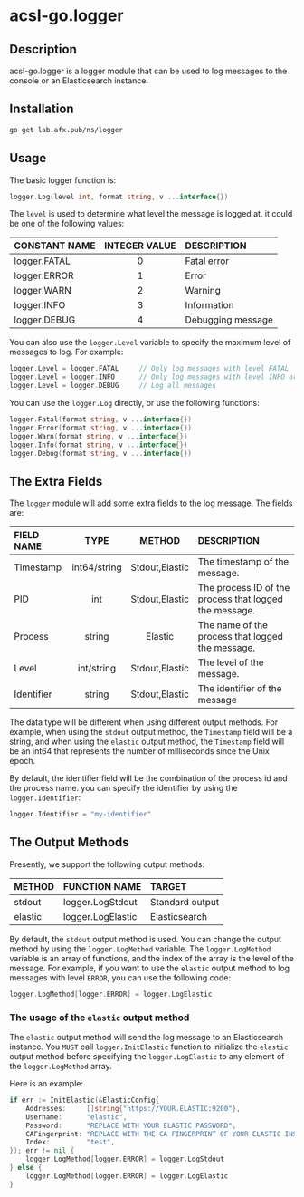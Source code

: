 # acsl-go.logger
## Description
acsl-go.logger is a logger module that can be used to log messages to the console or an Elasticsearch instance.

## Installation
```bash
go get lab.afx.pub/ns/logger
```

## Usage

The basic logger function is:
```go
logger.Log(level int, format string, v ...interface{})
```
The `level` is used to determine what level the message is logged at. it could be one of the following values:

| CONSTANT NAME | INTEGER VALUE | DESCRIPTION |
|:--------------|:-------------:|:------------|
| logger.FATAL  | 0             | Fatal error |
| logger.ERROR  | 1             | Error       |
| logger.WARN   | 2             | Warning     |
| logger.INFO   | 3             | Information |
| logger.DEBUG  | 4             | Debugging message |

You can also use the `logger.Level` variable to specify the maximum level of messages to log. For example:
```go
logger.Level = logger.FATAL     // Only log messages with level FATAL
logger.Level = logger.INFO      // Only log messages with level INFO or higher
logger.Level = logger.DEBUG     // Log all messages
```

You can use the `logger.Log` directly, or use the following functions:
```go
logger.Fatal(format string, v ...interface{})
logger.Error(format string, v ...interface{})
logger.Warn(format string, v ...interface{})
logger.Info(format string, v ...interface{})
logger.Debug(format string, v ...interface{})
```

## The Extra Fields
The `logger` module will add some extra fields to the log message. The fields are:

| FIELD NAME | TYPE | METHOD | DESCRIPTION |
|:-----------|:----:|:------:|:------------|
| Timestamp  | int64/string | Stdout,Elastic | The timestamp of the message. |
| PID        | int | Stdout,Elastic | The process ID of the process that logged the message. |
| Process    | string | Elastic | The name of the process that logged the message. |
| Level      | int/string | Stdout,Elastic | The level of the message. |
| Identifier | string | Stdout,Elastic | The identifier of the message |

The data type will be different when using different output methods. For example, when using the `stdout` output method, the `Timestamp` field will be a string, and when using the `elastic` output method, the `Timestamp` field will be an int64 that represents the number of milliseconds since the Unix epoch.

By default, the identifier field will be the combination of the process id and the process name. you can specify the identifier by using the `logger.Identifier`:

```go
logger.Identifier = "my-identifier"
```

## The Output Methods
Presently, we support the following output methods:

| METHOD | FUNCTION NAME | TARGET |
|:-------|:--------------|:-------|
| stdout | logger.LogStdout | Standard output |
| elastic | logger.LogElastic | Elasticsearch |

By default, the `stdout` output method is used. You can change the output method by using the `logger.LogMethod` variable. The `logger.LogMethod` variable is an array of functions, and the index of the array is the level of the message. For example, if you want to use the `elastic` output method to log messages with level `ERROR`, you can use the following code:
```go
logger.LogMethod[logger.ERROR] = logger.LogElastic
```

### The usage of the `elastic` output method
The `elastic` output method will send the log message to an Elasticsearch instance. You `MUST` call `logger.InitElastic` function to initialize the `elastic` output method before specifying the `logger.LogElastic` to any element of the `logger.LogMethod` array. 

Here is an example:
```go
if err := InitElastic(&ElasticConfig{
    Addresses:     []string{"https://YOUR.ELASTIC:9200"},
    Username:      "elastic",
    Password:      "REPLACE WITH YOUR ELASTIC PASSWORD",
    CAFingerprint: "REPLACE WITH THE CA FINGERPRINT OF YOUR ELASTIC INSTANCE",
    Index:         "test",
}); err != nil {
    logger.LogMethod[logger.ERROR] = logger.LogStdout
} else {
    logger.LogMethod[logger.ERROR] = logger.LogElastic
}
```